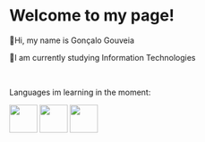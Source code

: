 
<div>
  <h1>Welcome to my page!</h1>
  <p>👋Hi, my name is Gonçalo Gouveia</p>
  <p>🌱I am currently studying Information Technologies</p>
</div>
<br>
<div>
  <p>Languages im learning in the moment:</p>
  <img src="https://cdn.jsdelivr.net/gh/devicons/devicon/icons/java/java-original-wordmark.svg" width="50" height="50"/>
  <a href="https://www.mysql.com/"> <img src="https://cdn.jsdelivr.net/gh/devicons/devicon/icons/mysql/mysql-original-wordmark.svg" width="50" height="50"/></a>
  <a href="https://www.python.org/"><img src="https://upload.wikimedia.org/wikipedia/commons/c/c3/Python-logo-notext.svg" width="50" height="50"/></a> 
</div>

<!--
**GoncaloGouveia04/GoncaloGouveia04** is a ✨ _special_ ✨ repository because its `README.md` (this file) appears on your GitHub profile.

Here are some ideas to get you started:

- 🔭 I’m currently working on ...
- 🌱 I’m currently learning ...
- 👯 I’m looking to collaborate on ...
- 🤔 I’m looking for help with ...
- 💬 Ask me about ...
- 📫 How to reach me: ...
- 😄 Pronouns: ...
- ⚡ Fun fact: ...
-->

